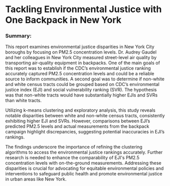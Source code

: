 # Tackling Environmental Justice with One Backpack in New York
### Summary: 
  This report examines environmental justice disparities in New York City boroughs by focusing on PM2.5 concentration levels. Dr. Audrey Gaudel and her colleagues in New York City measured street-level air quality by transporting air-quality equipment in backpacks. One of the main goals of this report was to establish if the CDC’s environmental justice ranking accurately captured PM2.5 concentration levels and could be a reliable source to inform communities. A second goal was to determine if non-white and white census tracts could be grouped based on CDC’s environmental justice index (EJI) and social vulnerability ranking (SVR). The hypothesis was that non-white tracts would have substantially higher EJIs and SVRs than white tracts.
      
  Utilizing k-means clustering and exploratory analysis, this study reveals notable disparities between white and non-white census tracts, consistently exhibiting higher EJI and SVRs. However, comparisons between EJI’s predicted PM2.5 levels and actual measurements from the backpack campaign highlight discrepancies, suggesting potential inaccuracies in EJI’s rankings.
  
  The findings underscore the importance of refining the clustering algorithms to access the environmental justice rankings accurately. Further research is needed to enhance the comparability of EJI's PM2.5 concentration levels with on-the-ground measurements. Addressing these disparities is crucial for advocating for equitable environmental policies and interventions to safeguard public health and promote environmental justice in urban areas like New York.
